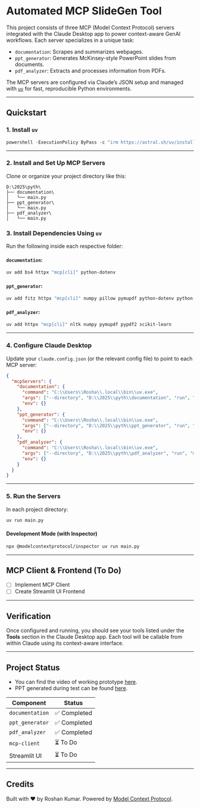 # Automated MCP SlideGen Tool

This project consists of three MCP (Model Context Protocol) servers integrated with the Claude Desktop app to power context-aware GenAI workflows. Each server specializes in a unique task:

* `documentation`: Scrapes and summarizes webpages.
* `ppt_generator`: Generates McKinsey-style PowerPoint slides from documents.
* `pdf_analyzer`: Extracts and processes information from PDFs.

The MCP servers are configured via Claude’s JSON setup and managed with [`uv`](https://github.com/astral-sh/uv) for fast, reproducible Python environments.

---

## Quickstart

### 1. Install `uv`

```powershell
powershell -ExecutionPolicy ByPass -c "irm https://astral.sh/uv/install.ps1 | iex"
```

---

### 2. Install and Set Up MCP Servers

Clone or organize your project directory like this:

```
D:\2025\pyth\
├── documentation\
│   └── main.py
├── ppt_generator\
│   └── main.py
├── pdf_analyzer\
│   └── main.py
```

### 3. Install Dependencies Using `uv`

Run the following inside each respective folder:

#### `documentation`:

```bash
uv add bs4 httpx "mcp[cli]" python-dotenv
```

#### `ppt_generator`:

```bash
uv add fitz httpx "mcp[cli]" numpy pillow pymupdf python-dotenv python-pptx scikit-learn
```

#### `pdf_analyzer`:

```bash
uv add httpx "mcp[cli]" nltk numpy pymupdf pypdf2 scikit-learn
```

---

### 4. Configure Claude Desktop

Update your `claude.config.json` (or the relevant config file) to point to each MCP server:

```json
{
  "mcpServers": {
    "documentation": {
      "command": "C:\\Users\\Rosha\\.local\\bin\\uv.exe",
      "args": ["--directory", "D:\\2025\\pyth\\documentation", "run", "main.py"],
      "env": {}
    },
    "ppt_generator": {
      "command": "C:\\Users\\Rosha\\.local\\bin\\uv.exe",
      "args": ["--directory", "D:\\2025\\pyth\\ppt_generator", "run", "main.py"],
      "env": {}
    },
    "pdf_analyzer": {
      "command": "C:\\Users\\Rosha\\.local\\bin\\uv.exe",
      "args": ["--directory", "D:\\2025\\pyth\\pdf_analyzer", "run", "main.py"],
      "env": {}
    }
  }
}
```

---

### 5. Run the Servers

In each project directory:

```bash
uv run main.py
```

#### Development Mode (with Inspector)

```bash
npx @modelcontextprotocol/inspector uv run main.py
```

---

## MCP Client & Frontend (To Do)

* [ ] Implement MCP Client
* [ ] Create Streamlit UI Frontend

---

## Verification

Once configured and running, you should see your tools listed under the **Tools** section in the Claude Desktop app. Each tool will be callable from within Claude using its context-aware interface.

---

## Project Status
- You can find the video of working prototype [here](https://drive.google.com/file/d/1gxlOti9rv2PiAAQVvrZJT9qw81RM848e/view?usp=sharing).
- PPT generated during test can be found [here](kuhn_presentation.html).


| Component       | Status      |
| --------------- | ----------- |
| `documentation` | ✅ Completed |
| `ppt_generator` | ✅ Completed |
| `pdf_analyzer`  | ✅ Completed |
| `mcp-client`    | ⏳ To Do     |
| Streamlit UI    | ⏳ To Do     |

---

## Credits

Built with ❤️ by Roshan Kumar.
Powered by [Model Context Protocol](https://github.com/modelcontextprotocol).


